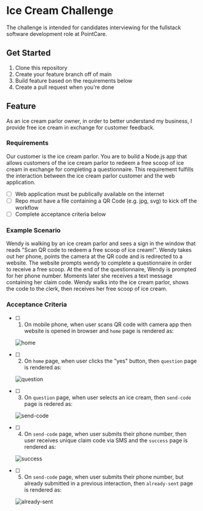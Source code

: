 # Ice Cream Challenge

The challenge is intended for candidates interviewing for the fullstack software development role at PointCare.

## Get Started

1. Clone this repository
2. Create your feature branch off of main
3. Build feature based on the requirements below
4. Create a pull request when you're done

## Feature

As an ice cream parlor owner, in order to better understand my business, I provide free ice cream in exchange for customer feedback.

### Requirements

Our customer is the ice cream parlor. You are to build a Node.js app that allows customers of the ice cream parlor to redeem a free scoop of ice cream in exchange for completing a questionnaire. This requirement fulfills the interaction between the ice cream parlor customer and the web application.

- [ ] Web application must be publically available on the internet
- [ ] Repo must have a file containing a QR Code (e.g. jpg, svg) to kick off the workflow
- [ ] Complete acceptance criteria below

### Example Scenario

Wendy is walking by an ice cream parlor and sees a sign in the window that reads "Scan QR code to redeem a free scoop of ice cream!". Wendy takes out her phone, points the camera at the QR code and is redirected to a website. The website prompts wendy to complete a questionnaire in order to receive a free scoop. At the end of the questionnaire, Wendy is prompted for her phone number. Moments later she receives a text message containing her claim code. Wendy walks into the ice cream parlor, shows the code to the clerk, then receives her free scoop of ice cream.

### Acceptance Criteria

- [ ] 1. On mobile phone, when user scans QR code with camera app then website is opened in browser and `home` page is rendered as:

  ![home](/1-home.png)

- [ ] 2. On `home` page, when user clicks the "yes" button, then `question` page is rendered as:

  ![question](/2-question.png)

- [ ] 3. On `question` page, when user selects an ice cream, then `send-code` page is redered as:

  ![send-code](/3-send-code.png)

- [ ] 4. On `send-code` page, when user submits their phone number, then user receives unique claim code via SMS and the `success` page is rendered as:

  ![success](/4-success.png)

- [ ] 5. On `send-code` page, when user submits their phone number, but already submitted in a previous interaction, then `already-sent` page is rendered as:

  ![already-sent](/5-already-sent.png)
